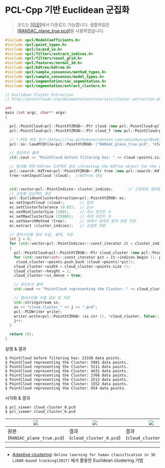 # PCL-Cpp 기반 Euclidean 군집화 


> 코드는 [[이곳]](https://github.com/adioshun/gitBook_Tutorial_PCL/blob/master/Intermediate/Part02-Chapter01-Euclidean-PCL-Cpp.cpp)에서 다운로드 가능합니다. 샘플파일은 [[RANSAC_plane_true.pcd]](https://raw.githubusercontent.com/adioshun/gitBook_Tutorial_PCL/master/Intermediate/sample/RANSAC_plane_true.pcd)을 사용하였습니다. 



```cpp
#include <pcl/ModelCoefficients.h>
#include <pcl/point_types.h>
#include <pcl/io/pcd_io.h>
#include <pcl/filters/extract_indices.h>
#include <pcl/filters/voxel_grid.h>
#include <pcl/features/normal_3d.h>
#include <pcl/kdtree/kdtree.h>
#include <pcl/sample_consensus/method_types.h>
#include <pcl/sample_consensus/model_types.h>
#include <pcl/segmentation/sac_segmentation.h>
#include <pcl/segmentation/extract_clusters.h>

// Euclidean Cluster Extraction
// http://pointclouds.org/documentation/tutorials/cluster_extraction.php#cluster-extraction

int 
main (int argc, char** argv)
{

  pcl::PointCloud<pcl::PointXYZRGB>::Ptr cloud (new pcl::PointCloud<pcl::PointXYZRGB>);
  pcl::PointCloud<pcl::PointXYZRGB>::Ptr cloud_f (new pcl::PointCloud<pcl::PointXYZRGB>);

  // *.PCD 파일 읽기 (https://raw.githubusercontent.com/adioshun/gitBook_Tutorial_PCL/master/Intermediate/sample/RANSAC_plane_true.pcd)
  pcl::io::loadPCDFile<pcl::PointXYZRGB> ("RANSAC_plane_true.pcd", *cloud);

  // 포인트수 출력
  std::cout << "PointCloud before filtering has: " << cloud->points.size () << " data points." << std::endl; //*

  // 탐색을 위한 KdTree 오브젝트 생성 //Creating the KdTree object for the search method of the extraction
  pcl::search::KdTree<pcl::PointXYZRGB>::Ptr tree (new pcl::search::KdTree<pcl::PointXYZRGB>);
  tree->setInputCloud (cloud);  //KdTree 생성 

  
  std::vector<pcl::PointIndices> cluster_indices;       // 군집화된 결과물의 Index 저장, 다중 군집화 객체는 cluster_indices[0] 순으로 저장 
  // 군집화 오브젝트 생성  
  pcl::EuclideanClusterExtraction<pcl::PointXYZRGB> ec;
  ec.setInputCloud (cloud);       // 입력   
  ec.setClusterTolerance (0.02);  // 2cm  
  ec.setMinClusterSize (100);     // 최소 포인트 수 
  ec.setMaxClusterSize (25000);   // 최대 포인트 수
  ec.setSearchMethod (tree);      // 위에서 정의한 탐색 방법 지정 
  ec.extract (cluster_indices);   // 군집화 적용 

  // 클러스터별 정보 수집, 출력, 저장 
  int j = 0;
  for (std::vector<pcl::PointIndices>::const_iterator it = cluster_indices.begin (); it != cluster_indices.end (); ++it)
  {
    pcl::PointCloud<pcl::PointXYZRGB>::Ptr cloud_cluster (new pcl::PointCloud<pcl::PointXYZRGB>);
    for (std::vector<int>::const_iterator pit = it->indices.begin (); pit != it->indices.end (); ++pit)
     cloud_cluster->points.push_back (cloud->points[*pit]); 
    cloud_cluster->width = cloud_cluster->points.size ();
    cloud_cluster->height = 1;
    cloud_cluster->is_dense = true;

    // 포인트수 출력
    std::cout << "PointCloud representing the Cluster: " << cloud_cluster->points.size () << " data points." << std::endl;

    // 클러스터별 이름 생성 및 저장 
    std::stringstream ss;
    ss << "cloud_cluster_" << j << ".pcd";
    pcl::PCDWriter writer;
	writer.write<pcl::PointXYZRGB> (ss.str (), *cloud_cluster, false); //*
    j++;
  }

  return (0);
}
```

실행 & 결과
```
$ PointCloud before filtering has: 23330 data points.
$ PointCloud representing the Cluster: 5981 data points.
$ PointCloud representing the Cluster: 5111 data points.
$ PointCloud representing the Cluster: 4431 data points.
$ PointCloud representing the Cluster: 2768 data points.
$ PointCloud representing the Cluster: 2513 data points.
$ PointCloud representing the Cluster: 1552 data points.
$ PointCloud representing the Cluster: 934 data points.
```


시각화 & 결과

```
$ pcl_viewer cloud_cluster_0.pcd 
$ pcl_viewer cloud_cluster_6.pcd 
```


|![](https://i.imgur.com/j6HoJBy.png)|![](https://i.imgur.com/4ZXd2eu.png)|![](https://i.imgur.com/6WVsQwo.png)|
|-|-|-|
|원본(`RANSAC_plane_true.pcd`)|결과(`cloud_cluster_0.pcd`)|결과(`cloud_cluster_6.pcd`)|

---

- [Adaptive clustering](https://github.com/yzrobot/adaptive_clustering): `Online learning for human classification in 3D LiDAR-based tracking(2017)` 에서 활용한 Euclidean clustering 기법 
